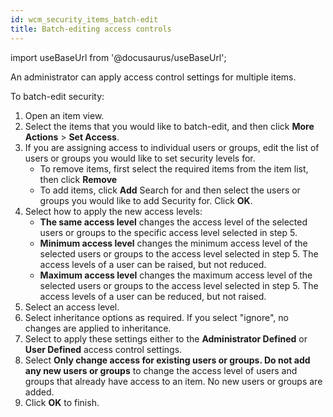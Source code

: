 ```yaml
---
id: wcm_security_items_batch-edit
title: Batch-editing access controls
---
```

import useBaseUrl from '@docusaurus/useBaseUrl';



An administrator can apply access control settings for multiple items.

To batch-edit security:

1.  Open an item view.
2.  Select the items that you would like to batch-edit, and then click **More Actions** \> **Set Access**.
3.  If you are assigning access to individual users or groups, edit the list of users or groups you would like to set security levels for.
    -   To remove items, first select the required items from the item list, then click **Remove**
    -   To add items, click **Add** Search for and then select the users or groups you would like to add Security for. Click **OK**.
4.  Select how to apply the new access levels:
    -   **The same access level** changes the access level of the selected users or groups to the specific access level selected in step 5.
    -   **Minimum access level** changes the minimum access level of the selected users or groups to the access level selected in step 5. The access levels of a user can be raised, but not reduced.
    -   **Maximum access level** changes the maximum access level of the selected users or groups to the access level selected in step 5. The access levels of a user can be reduced, but not raised.
5.  Select an access level.
6.  Select inheritance options as required. If you select "ignore", no changes are applied to inheritance.
7.  Select to apply these settings either to the **Administrator Defined** or **User Defined** access control settings.
8.  Select **Only change access for existing users or groups. Do not add any new users or groups** to change the access level of users and groups that already have access to an item. No new users or groups are added.
9.  Click **OK** to finish.

